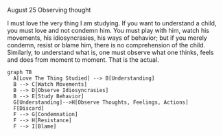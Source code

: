 August 25 
Observing thought

I must love the very thing I am studying. If you want to understand a child, you must love and not condemn him. You must play with him, watch his movements, his idiosyncrasies, his ways of behavior; but if you merely condemn, resist or blame him, there is no comprehension of the child. Similarly, to understand what is, one must observe what one thinks, feels and does from moment to moment. That is the actual.

```mermaid
graph TB
  A[Love The Thing Studied] --> B[Understanding]
  B --> C[Watch Movements]
  B --> D[Observe Idiosyncrasies]
  B --> E[Study Behavior]
  G[Understanding]-->H[Observe Thoughts, Feelings, Actions]
  F[Discard]
  F --> G[Condemnation]
  F --> H[Resistance]
  F --> I[Blame]
```
